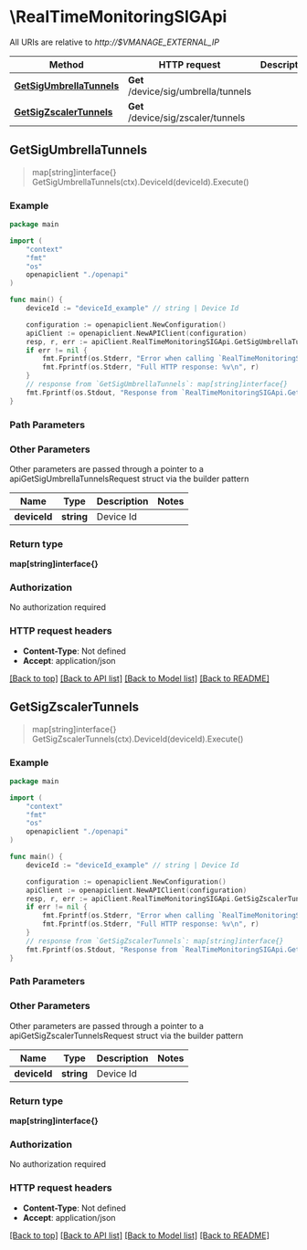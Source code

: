 # \RealTimeMonitoringSIGApi

All URIs are relative to *http://$VMANAGE_EXTERNAL_IP*

Method | HTTP request | Description
------------- | ------------- | -------------
[**GetSigUmbrellaTunnels**](RealTimeMonitoringSIGApi.md#GetSigUmbrellaTunnels) | **Get** /device/sig/umbrella/tunnels | 
[**GetSigZscalerTunnels**](RealTimeMonitoringSIGApi.md#GetSigZscalerTunnels) | **Get** /device/sig/zscaler/tunnels | 



## GetSigUmbrellaTunnels

> map[string]interface{} GetSigUmbrellaTunnels(ctx).DeviceId(deviceId).Execute()





### Example

```go
package main

import (
    "context"
    "fmt"
    "os"
    openapiclient "./openapi"
)

func main() {
    deviceId := "deviceId_example" // string | Device Id

    configuration := openapiclient.NewConfiguration()
    apiClient := openapiclient.NewAPIClient(configuration)
    resp, r, err := apiClient.RealTimeMonitoringSIGApi.GetSigUmbrellaTunnels(context.Background()).DeviceId(deviceId).Execute()
    if err != nil {
        fmt.Fprintf(os.Stderr, "Error when calling `RealTimeMonitoringSIGApi.GetSigUmbrellaTunnels``: %v\n", err)
        fmt.Fprintf(os.Stderr, "Full HTTP response: %v\n", r)
    }
    // response from `GetSigUmbrellaTunnels`: map[string]interface{}
    fmt.Fprintf(os.Stdout, "Response from `RealTimeMonitoringSIGApi.GetSigUmbrellaTunnels`: %v\n", resp)
}
```

### Path Parameters



### Other Parameters

Other parameters are passed through a pointer to a apiGetSigUmbrellaTunnelsRequest struct via the builder pattern


Name | Type | Description  | Notes
------------- | ------------- | ------------- | -------------
 **deviceId** | **string** | Device Id | 

### Return type

**map[string]interface{}**

### Authorization

No authorization required

### HTTP request headers

- **Content-Type**: Not defined
- **Accept**: application/json

[[Back to top]](#) [[Back to API list]](../README.md#documentation-for-api-endpoints)
[[Back to Model list]](../README.md#documentation-for-models)
[[Back to README]](../README.md)


## GetSigZscalerTunnels

> map[string]interface{} GetSigZscalerTunnels(ctx).DeviceId(deviceId).Execute()





### Example

```go
package main

import (
    "context"
    "fmt"
    "os"
    openapiclient "./openapi"
)

func main() {
    deviceId := "deviceId_example" // string | Device Id

    configuration := openapiclient.NewConfiguration()
    apiClient := openapiclient.NewAPIClient(configuration)
    resp, r, err := apiClient.RealTimeMonitoringSIGApi.GetSigZscalerTunnels(context.Background()).DeviceId(deviceId).Execute()
    if err != nil {
        fmt.Fprintf(os.Stderr, "Error when calling `RealTimeMonitoringSIGApi.GetSigZscalerTunnels``: %v\n", err)
        fmt.Fprintf(os.Stderr, "Full HTTP response: %v\n", r)
    }
    // response from `GetSigZscalerTunnels`: map[string]interface{}
    fmt.Fprintf(os.Stdout, "Response from `RealTimeMonitoringSIGApi.GetSigZscalerTunnels`: %v\n", resp)
}
```

### Path Parameters



### Other Parameters

Other parameters are passed through a pointer to a apiGetSigZscalerTunnelsRequest struct via the builder pattern


Name | Type | Description  | Notes
------------- | ------------- | ------------- | -------------
 **deviceId** | **string** | Device Id | 

### Return type

**map[string]interface{}**

### Authorization

No authorization required

### HTTP request headers

- **Content-Type**: Not defined
- **Accept**: application/json

[[Back to top]](#) [[Back to API list]](../README.md#documentation-for-api-endpoints)
[[Back to Model list]](../README.md#documentation-for-models)
[[Back to README]](../README.md)

